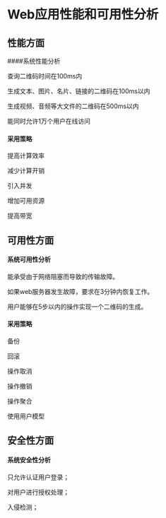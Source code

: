 # Web应用性能和可用性分析

## 性能方面

####系统性能分析 

查询二维码时间在100ms内

生成文本、图片、名片、链接的二维码在100ms以内

生成视频、音频等大文件的二维码在500ms以内

能同时允许1万个用户在线访问



#### 采用策略

提高计算效率

减少计算开销

引入并发

增加可用资源

提高带宽





## 可用性方面

####  系统可用性分析

能承受由于网络阻塞而导致的传输故障。

如果web服务器发生故障，要求在3分钟内恢复工作。

用户能够在5步以内的操作实现一个二维码的生成。



#### 采用策略

备份

回滚

操作取消

操作撤销

操作聚合

使用用户模型



## 安全性方面

#### 系统安全性分析

只允许认证用户登录；

对用户进行授权处理；

入侵检测；